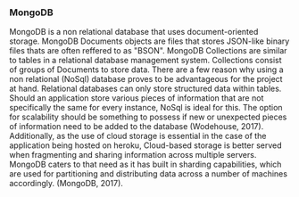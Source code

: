 ### MongoDB

MongoDB is a non relational database that uses document-oriented storage. MongoDB Documents objects are files that stores JSON-like binary files thats are often reffered to as "BSON". MongoDB Collections are similar to tables in a relational database management system. Collections consist of groups of Documents to store data. There are a few reason why using a non relational (NoSql) database proves  to be advantageous for the project at hand. Relational databases can only store structured data within tables. Should an application store various pieces of information that are not specifically the same for every instance, NoSql is ideal for this. The option for scalability should be something to possess if new or unexpected pieces of information need to be added to the database (Wodehouse,  2017). Additionally, as the use of cloud storage is essential in the case of the application being hosted on heroku, Cloud-based storage is better served when fragmenting and sharing information across multiple servers. MongoDB caters to that need as it has built in sharding capabilities, which are used for partitioning and distributing data across a number of machines accordingly. (MongoDB, 2017).
